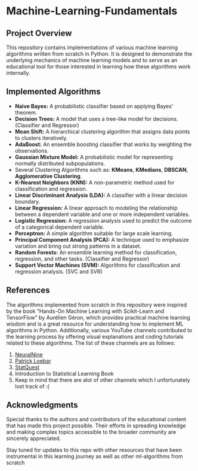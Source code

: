 # Machine-Learning-Fundamentals

## Project Overview
This repository contains implementations of various machine learning algorithms written from scratch in Python. It is designed to demonstrate the underlying mechanics of machine learning models and to serve as an educational tool for those interested in learning how these algorithms work internally.

## Implemented Algorithms
- **Naive Bayes:** A probabilistic classifier based on applying Bayes' theorem.
- **Decision Trees:** A model that uses a tree-like model for decisions. (Classifier and Regressor)
- **Mean Shift:** A hierarchical clustering algorithm that assigns data points to clusters iteratively.
- **AdaBoost:** An ensemble boosting classifier that works by weighting the observations.
- **Gaussian Mixture Model:** A probabilistic model for representing normally distributed subpopulations.
- Several Clustering Algorithms such as: **KMeans**, **KMedians**, **DBSCAN**, **Agglomerative Clustering**.
- **K-Nearest Neighbors (KNN):** A non-parametric method used for classification and regression.
- **Linear Discriminant Analysis (LDA):** A classifier with a linear decision boundary.
- **Linear Regression:** A linear approach to modeling the relationship between a dependent variable and one or more independent variables.
- **Logistic Regression:** A regression analysis used to predict the outcome of a categorical dependent variable.
- **Perceptron:** A simple algorithm suitable for large scale learning.
- **Principal Component Analysis (PCA):** A technique used to emphasize variation and bring out strong patterns in a dataset.
- **Random Forests:** An ensemble learning method for classification, regression, and other tasks. (Classifier and Regressor)
- **Support Vector Machines (SVM):** Algorithms for classification and regression analysis. (SVC and SVR)

## References
The algorithms implemented from scratch in this repository were inspired by the book "Hands-On Machine Learning with Scikit-Learn and TensorFlow" by Aurélien Géron, which provides practical machine learning wisdom and is a great resource for understanding how to implement ML algorithms in Python. Additionally, various YouTube channels contributed to the learning process by offering visual explanations and coding tutorials related to these algorithms. The list of these channels are as follows:

1. [NeuralNine](https://www.youtube.com/@NeuralNine)
2. [Patrick Loebar](https://www.youtube.com/@patloeber)
3. [StatQuest](https://www.youtube.com/@statquest)
4. Introduction to Statistical Learning Book
5. Keep in mind that there are alot of other channels which I unfortunately lost track of :(

## Acknowledgments
Special thanks to the authors and contributors of the educational content that has made this project possible. Their efforts in spreading knowledge and making complex topics accessible to the broader community are sincerely appreciated.

Stay tuned for updates to this repo with other resources that have been instrumental in this learning journey as well as other ml-algorithms from scratch
